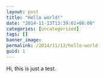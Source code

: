 ```yaml
---
layout: post
title: "Hello world!"
date: "2014-11-13T13:39:01+06:00"
categories: [uncategorized]
tags: []
banner_image: 
permalink: /2014/11/13/hello-world
guid: 1
---
```


Hi, this is just a test.